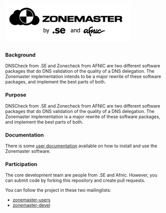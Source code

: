 ![Zonemaster](docs/images/zonemaster_logo_black.png)
==========

### Background

DNSCheck from .SE and Zonecheck from AFNIC are two different software
packages that do DNS validation of the quality of a DNS
delegation. The Zonemaster implementation intends to be a major
rewrite of these software packages, and implement the best parts of
both.

### Purpose

DNSCheck from .SE and Zonecheck from AFNIC are two different software
packages that do DNS validation of the quality of a DNS delegation.
The Zonemaster implementation is a major rewrite of these software
packages, and implement the best parts of both.

### Documentation

There is some [user documentation](docs/documentation/readme.md) available
on how to install and use the Zonemaster software.

### Participation

The core development team are people from .SE and Afnic. However, you
can submit code by forking this repository and create pull requests.

You can follow the project in these two mailinglists:

 * [zonemaster-users](http://lists.iis.se/cgi-bin/mailman/listinfo/zonemaster-users)
 * [zonemaster-devel](http://lists.iis.se/cgi-bin/mailman/listinfo/zonemaster-devel)
